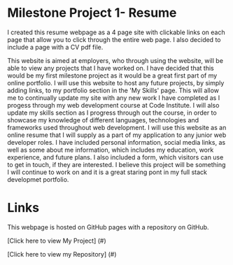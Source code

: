 # Milestone Project 1- Resume

<p>I created this resume webpage as a 4 page site with clickable links on each page that allow you to click through the entire web page. I also decided to include a page with a CV pdf file. </p>
<p>This website is aimed at employers, who through using the website, will be able to view any projects that I have worked on. I have decided that this would be my first 
milestone project as it would be a great first part of my online portfolio. I will use this website to host any future projects, by simply adding links, to my portfolio section in the 'My Skills' page. 
This will allow me to continually update my site with any new work I have completed as I progess through my web development course at Code Institute. I will also update my skills section as I progress through out the 
course, in order to showcase my knowledge of different languages, technologies and frameworks used throughout web development. I will use this website as an online resume that I will supply as a part 
of my application to any junior web developer roles. I have included personal information, social media links, as well as some about me information, which includes my education, work experience, and future plans.
I also included a form, which visitors can use to get in touch, if they are interested. I believe this project will be something I will continue to work on and it is a great staring pont in my full 
stack developmet portfolio.</p>

# Links

This webpage is hosted on GitHub pages with a repository on GitHub.

[Click here to view My Project] (#)

[Click here to view my Repository] (#)